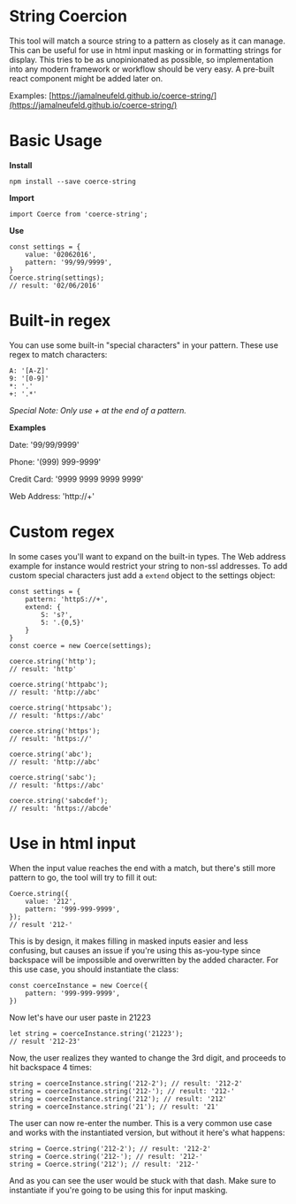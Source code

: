 # String Coercion

This tool will match a source string to a pattern as closely as it can manage. This can be useful for use in html input masking or in formatting strings for display. This tries to be as unopinionated as possible, so implementation into any modern framework or workflow should be very easy. A pre-built react component might be added later on.

Examples: [https://jamalneufeld.github.io/coerce-string/](https://jamalneufeld.github.io/coerce-string/)

# Basic Usage

**Install**
```
npm install --save coerce-string
```

**Import**
```
import Coerce from 'coerce-string';
```
**Use**
```
const settings = {
    value: '02062016',
    pattern: '99/99/9999',
}
Coerce.string(settings);
// result: '02/06/2016'
```

# Built-in regex

You can use some built-in "special characters" in your pattern. These use regex to match characters:

```
A: '[A-Z]'
9: '[0-9]'
*: '.'
+: '.*'
```

*Special Note: Only use + at the end of a pattern.*

**Examples**

Date: '99/99/9999'

Phone: '(999) 999-9999'

Credit Card: '9999 9999 9999 9999'

Web Address: 'http://+'

# Custom regex

In some cases you'll want to expand on the built-in types. The Web address example for instance would restrict your string to non-ssl addresses. To add custom special characters just add a `extend` object to the settings object:

```
const settings = {
    pattern: 'httpS://+',
    extend: {
        S: 's?',
        5: '.{0,5}'
    }
}
const coerce = new Coerce(settings);

coerce.string('http');
// result: 'http'

coerce.string('httpabc');
// result: 'http://abc'

coerce.string('httpsabc');
// result: 'https://abc'

coerce.string('https');
// result: 'https://'

coerce.string('abc');
// result: 'http://abc'

coerce.string('sabc');
// result: 'https://abc'

coerce.string('sabcdef');
// result: 'https://abcde'
```

# Use in html input

When the input value reaches the end with a match, but there's still more pattern to go, the tool will try to fill it out:

```
Coerce.string({
    value: '212',
    pattern: '999-999-9999',
});
// result '212-'
```

This is by design, it makes filling in masked inputs easier and less confusing, but causes an issue if you're using this as-you-type since backspace will be impossible and overwritten by the added character. For this use case, you should instantiate the class:

```
const coerceInstance = new Coerce({
    pattern: '999-999-9999',
})
```

Now let's have our user paste in 21223

```
let string = coerceInstance.string('21223');
// result '212-23'
```

Now, the user realizes they wanted to change the 3rd digit, and proceeds to hit backspace 4 times:

```
string = coerceInstance.string('212-2'); // result: '212-2'
string = coerceInstance.string('212-'); // result: '212-'
string = coerceInstance.string('212'); // result: '212'
string = coerceInstance.string('21'); // result: '21'
```

The user can now re-enter the number.  This is a very common use case and works with the instantiated version, but without it here's what happens:

```
string = Coerce.string('212-2'); // result: '212-2'
string = Coerce.string('212-'); // result: '212-'
string = Coerce.string('212'); // result: '212-'
```

And as you can see the user would be stuck with that dash. Make sure to instantiate if you're going to be using this for input masking.
